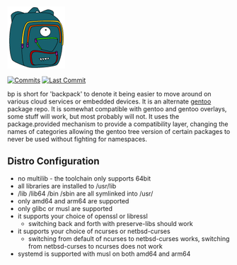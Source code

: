 <div align="left">

[![1g4-linux](https://raw.githubusercontent.com/jopamo/bp/master/.github/bp.png)](#readme)

[![Commits](https://img.shields.io/github/commit-activity/m/jopamo/bp?label=commits&style=for-the-badge)](https://github.com/jopamo/bp/commits)
[![Last Commit](https://img.shields.io/github/last-commit/jopamo/bp/master?label=&style=for-the-badge)](https://github.com/jopamo/bp/commits)

</div>

bp is short for 'backpack' to denote it being easier to move around on various cloud services or embedded devices. It is an alternate [gentoo](https://github.com/gentoo/gentoo) package repo. It is somewhat compatible with gentoo and gentoo overlays, some stuff will work, but most probably will not. It uses the package.provided mechanism to provide a compatibility layer, changing the names of categories allowing the gentoo tree version of certain packages to never be used without fighting for namespaces.

## Distro Configuration
* no multilib - the toolchain only supports 64bit
* all libraries are installed to /usr/lib
* /lib /lib64 /bin /sbin are all symlinked into /usr/
* only amd64 and arm64 are supported
* only glibc or musl are supported
* it supports your choice of openssl or libressl
   * switching back and forth with preserve-libs should work
* it supports your choice of ncurses or netbsd-curses
   * switching from default of ncurses to netbsd-curses works, switching from netbsd-curses to ncurses does not work
* systemd is supported with musl on both amd64 and arm64
